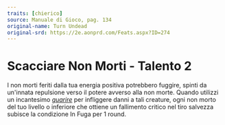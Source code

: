```yaml
---
traits: [chierico]
source: Manuale di Gioco, pag. 134
original-name: Turn Undead
original-srd: https://2e.aonprd.com/Feats.aspx?ID=274
---
```


# Scacciare Non Morti - Talento 2

I non morti feriti dalla tua energia positiva potrebbero fuggire, spinti da
un'innata repulsione verso il potere avverso alla non morte. Quando utilizzi un
incantesimo _[guarire](/incantesimi/guarire)_ per infliggere danni a tali
creature, ogni non morto del tuo livello o inferiore che ottiene un fallimento
critico nel tiro salvezza subisce la condizione In Fuga per 1 round.
